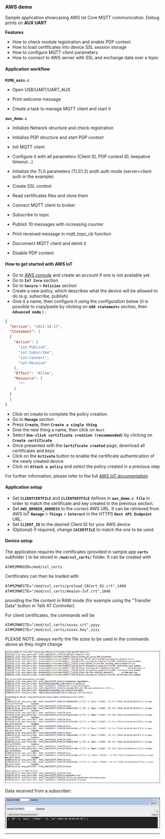 
### AWS demo

Sample application showcasing AWS Iot Core MQTT communication. Debug prints on **AUX UART**


**Features**


- How to check module registration and enable PDP context
- How to load certificates into device SSL session storage
- How to configure MQTT client parameters
- How to connect to AWS server with SSL and exchange data over a topic


#### Application workflow

**`M2MB_main.c`**

- Open USB/UART/UART_AUX

- Print welcome message

- Create a task to manage MQTT client and start it


**`aws_demo.c`**

- Initialize Network structure and check registration

- Initialize PDP structure and start PDP context

- Init MQTT client

- Configure it with all parameters (Client ID, PDP context ID, keepalive timeout...)

- Initialize the TLS parameters (TLS1.2) andh auth mode (server+client auth in the example)

- Create SSL context

- Read certificates files and store them

- Connect MQTT client to broker
- Subscribe to topic
- Publish 10 messages with increasing counter
- Print received message in mqtt_topc_cb function
- Disconnect MQTT client and deinit it 

- Disable PDP context


#### How to get started with AWS IoT

- Go to [AWS console](https://aws.amazon.com/console/) and create an account if one is not available yet.
- Go to **`IoT Core`** section
- Go to **`Secure`** > **`Policies`** section
- Create a new policy, which describes what the device will be allowed to do (e.g. subscribe, publish)
- Give it a name, then configure it using the configuration below (it is possible to copy/paste by clicking on **`Add statements`** section, then **`Advanced mode`** ) :
```json
{
  "Version": "2012-10-17",
  "Statement": [
  {
    "Action": [
      "iot:Publish",
      "iot:Subscribe",
      "iot:Connect",
      "iot:Receive"
    ],
    "Effect": "Allow",
    "Resource": [
      "*"
    ]
  }
  ]
}
```

- Click on create to complete the policy creation.
- Go to **`Manage`** section
- Press **`Create`**, then **`Create a single thing`**
- Give the new thing a name, then click on `Next`
- Select **`One-click certificate creation (recommended)`** by clicking on **`Create certificate`**
- Once presented with the **`Certificate created`** page, download all certificates and keys
- Click on the **`Activate`** button to enable the certificate authentication of the newly created device
- Click on **`Attach a policy`** and select the policy created in a previous step

For further information, please refer to the full [AWS IoT documentation](https://docs.aws.amazon.com/iot/latest/developerguide/iot-console-signin.html)

#### Application setup

- Set **`CLIENTCERTFILE`** and **`CLIENTKEYFILE`** defines in **`aws_demo.c file`** in order to match the certificate and key created in the previous section.
- Set **`AWS_BROKER_ADDRESS`** to the correct AWS URL. It can be retrieved from AWS IoT **`Manage`** > **`Things`** > **`Interact`** in the HTTPS **`Rest API Endpoint`** URL. 
- Set **`CLIENT_ID`** to the desired Client ID for your AWS device
- (Optional) if required, change **`CACERTFILE`** to match the one to be used.

#### Device setup

The application requires the certificates (provided in sample app **`certs`** subfolder ) to be stored in **`/mod/ssl_certs/`** folder. It can be created with 

`AT#M2MMKDIR=/mod/ssl_certs`

Certificates can then be loaded with

`AT#M2MWRITE="/mod/ssl_certs/preload_CACert_01.crt",1468`
`AT#M2MWRITE="/mod/ssl_certs/Amazon-IoT.crt",1646`

providing the file content in RAW mode (for example using the "Transfer Data" button in Telit AT Controller)

For client certificates, the commands will be

```
AT#M2MWRITE="/mod/ssl_certs/xxxxx.crt",yyyy
AT#M2MWRITE="/mod/ssl_certs/xxxxx.key",zzzz
```

PLEASE NOTE: always verify the file sizes to be used in the commands above as they might change

![](../../pictures/samples/aws_bordered.png)

Data received from a subscriber:

![](../../pictures/samples/aws2_bordered.png)

---------------------


